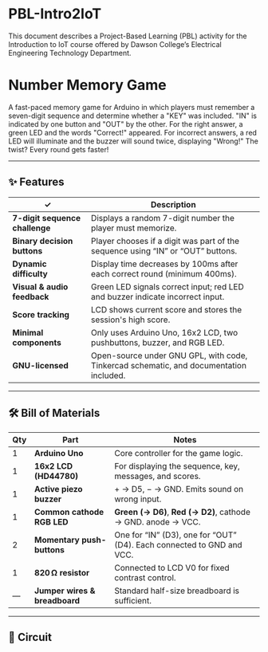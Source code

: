 # PBL-Intro2IoT
This document describes a Project-Based Learning (PBL) activity for the Introduction to IoT course offered by Dawson College’s Electrical Engineering Technology Department.

# Number Memory Game

A fast-paced memory game for Arduino in which players must remember a seven-digit sequence and determine whether a "KEY" was included. "IN" is indicated by one button and "OUT" by the other.  For the right answer, a green LED and the words "Correct!" appeared.  For incorrect answers, a red LED will illuminate and the buzzer will sound twice, displaying "Wrong!"  The twist?  Every round gets faster!





---

## ✨ Features
| ✓ | Description |
|---|-------------|
| **7-digit sequence challenge** | Displays a random 7-digit number the player must memorize. |
| **Binary decision buttons** | Player chooses if a digit was part of the sequence using “IN” or “OUT” buttons. |
| **Dynamic difficulty** | Display time decreases by 100ms after each correct round (minimum 400ms). |
| **Visual & audio feedback** | Green LED signals correct input; red LED and buzzer indicate incorrect input. |
| **Score tracking** | LCD shows current score and stores the session's high score. |
| **Minimal components** | Only uses Arduino Uno, 16x2 LCD, two pushbuttons, buzzer, and RGB LED. |
| **GNU-licensed** | Open-source under GNU GPL, with code, Tinkercad schematic, and documentation included. |

---

## 🛠 Bill of Materials 

| Qty | Part | Notes |
|-----|------|-------|
| 1 | **Arduino Uno** | Core controller for the game logic. |
| 1 | **16x2 LCD (HD44780)** | For displaying the sequence, key, messages, and scores. |
| 1 | **Active piezo buzzer** | + → D5, − → GND. Emits sound on wrong input. |
| 1 | **Common cathode RGB LED** | **Green (→ D6)**, **Red (→ D2)**, cathode → GND. anode → VCC. |
| 2 | **Momentary push-buttons** | One for “IN” (D3), one for “OUT” (D4). Each connected to GND and VCC. |
| 1 | **820 Ω resistor** | Connected to LCD V0 for fixed contrast control. |
| — | **Jumper wires & breadboard** | Standard half-size breadboard is sufficient. |

---

## 🔌 Circuit
